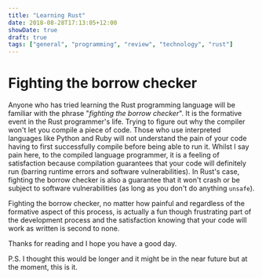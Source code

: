 ```yaml
---
title: "Learning Rust"
date: 2018-08-28T17:13:05+12:00
showDate: true
draft: true
tags: ["general", "programming", "review", "technology", "rust"]
---
```


# Fighting the borrow checker

Anyone who has tried learning the Rust programming language will be familiar with the phrase "_fighting the borrow checker_". It is the formative event in the Rust programmer's life. Trying to figure out why the compiler won't let you compile a piece of code. Those who use interpreted languages like Python and Ruby will not understand the pain of your code having to first successfully compile before being able to run it. Whilst I say pain here, to the compiled language programmer, it is a feeling of satisfaction because compilation guarantees that your code will definitely run (barring runtime errors and software vulnerabilities). In Rust's case, fighting the borrow checker is also a guarantee that it won't crash or be subject to software vulnerabilities (as long as you don't do anything `unsafe`).

Fighting the borrow checker, no matter how painful and regardless of the formative aspect of this process, is actually a fun though frustrating part of the development process and the satisfaction knowing that your code will work as written is second to none.

Thanks for reading and I hope you have a good day.

P.S. I thought this would be longer and it might be in the near future but at the moment, this is it.